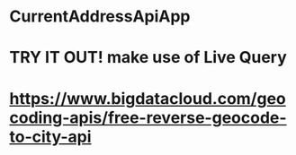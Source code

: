 # CurrentAddressApiApp
#  TRY IT OUT! make use of Live Query
# https://www.bigdatacloud.com/geocoding-apis/free-reverse-geocode-to-city-api
